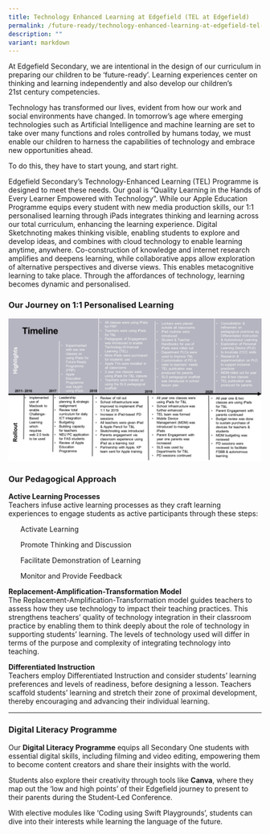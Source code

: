 ```yaml
---
title: Technology Enhanced Learning at Edgefield (TEL at Edgefield)
permalink: /future-ready/technology-enhanced-learning-at-edgefield-tel-at-edgefield/
description: ""
variant: markdown
---
```

At Edgefield Secondary, we are intentional in the design of our curriculum in preparing our children to be ‘future-ready’. Learning experiences center on thinking and learning independently and also develop our children’s 21st&nbsp;century competencies.

Technology has transformed our lives, evident from how our work and social environments have changed. In tomorrow’s age where emerging technologies such as Artificial Intelligence and machine learning are set to take over many functions and roles controlled by humans today, we must enable our children to harness the capabilities of technology and embrace new opportunities ahead.

To do this, they have to start young, and start right.

Edgefield Secondary’s Technology-Enhanced Learning (TEL) Programme is designed to meet these needs. Our goal is “Quality Learning in the Hands of Every Learner Empowered with Technology”. While our Apple Education Programme equips every student with new media production skills, our 1:1 personalised learning through iPads integrates thinking and learning across our total curriculum, enhancing the learning experience. Digital Sketchnoting makes thinking visible, enabling students to explore and develop ideas, and combines with cloud technology to enable learning anytime, anywhere. Co-construction of knowledge and internet research amplifies and deepens learning, while collaborative apps allow exploration of alternative perspectives and diverse views. This enables metacognitive learning to take place. Through the affordances of technology, learning becomes dynamic and personalised.

### Our Journey on 1:1 Personalised Learning

![](/images/Timeline.jpg)

### Our Pedagogical Approach

**Active Learning Processes**  
Teachers infuse active learning processes as they craft learning experiences to engage students as active participants through these steps:
<ul>Activate Learning</ul>  
<ul> Promote Thinking and Discussion  </ul>
<ul> Facilitate Demonstration of Learning </ul>
<ul> Monitor and Provide Feedback </ul>
  
**Replacement-Amplification-Transformation Model**  
The Replacement-Amplification-Transformation model guides teachers to assess how they use technology to impact their teaching practices.&nbsp;This strengthens teachers’ quality of technology integration in their classroom practice by enabling them to think deeply about the role of technology in supporting students’ learning. The levels of technology used will differ in terms of the purpose and complexity of integrating technology into teaching.  
  
**Differentiated Instruction**  
Teachers employ Differentiated Instruction and consider students’ learning preferences and levels of readiness, before designing a lesson. Teachers scaffold students’ learning and stretch their zone of proximal development, thereby encouraging and advancing their individual learning.

-----

### Digital Literacy Programme

Our **Digital Literacy Programme** equips all Secondary One students with essential digital skills, including filming and video editing, empowering them to become content creators and share their insights with the world.  
  
Students also explore their creativity through tools like **Canva**, where they map out the ‘low and high points’ of their Edgefield journey to present to their parents during the Student-Led Conference.  
  
With elective modules like ‘Coding using Swift Playgrounds’, students can dive into their interests while learning the language of the future.